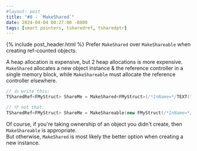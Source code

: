```yaml
---
#layout: post
title: "#8 - `MakeShared`"
date: 2024-04-04 00:27:00 -0800
tags: [smart pointers, tsharedref, tsharedptr]
---
```

{% include post_header.html %}
Prefer `MakeShared` over `MakeShareable` when creating ref-counted objects.

A heap allocation is expensive, but 2 heap allocations is more expensive.\
`MakeShared` allocates a new object instance & the reference controller in a single memory block, while `MakeShareable` must allocate the reference controller elsewhere.

```cpp
// 👍 write this:
TSharedRef<FMyStruct> ShareMe = MakeShared<FMyStruct>(/*InName=*/TEXT("testme"));

// 👎 not that:
TSharedRef<FMyStruct> ShareMe = MakeShareable(new FMyStruct(/*InName=*/TEXT("testme")));
```

Of course, if you're taking ownership of an object you didn't create, then `MakeShareable` is appropriate.\
But otherwise, `MakeShared` is most likely the better option when creating a new instance.

